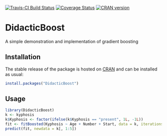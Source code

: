 [![Travis-CI Build Status](https://travis-ci.org/dashaub/DidacticBoost.svg?branch=master)](https://travis-ci.org/dashaub/DidacticBoost)
[![Coverage Status](https://coveralls.io/repos/github/dashaub/DidacticBoost/badge.svg?branch=master)](https://coveralls.io/github/dashaub/DidacticBoost?branch=master)
[![CRAN version](http://www.r-pkg.org/badges/version/DidacticBoost)](http://www.r-pkg.org/pkg/DidacticBoost)
# DidacticBoost
A simple demonstration and implementation of gradient boosting


## Installation
The stable release of the package is hosted on [CRAN](https://cran.r-project.org/web/packages/DidacticBoost/index.html) and can be installed as usual:
````r
install.packages("DidacticBoost")
````
## Usage
```r
library(DidacticBoost)
k <- kyphosis
k$Kyphosis <- factor(ifelse(k$Kyphosis == "present", 1L, -1L))
fit <- fitBoosted(Kyphosis ~ Age + Number + Start, data = k, iterations = 10)
predict(fit, newdata = k[, 1:5])
````

